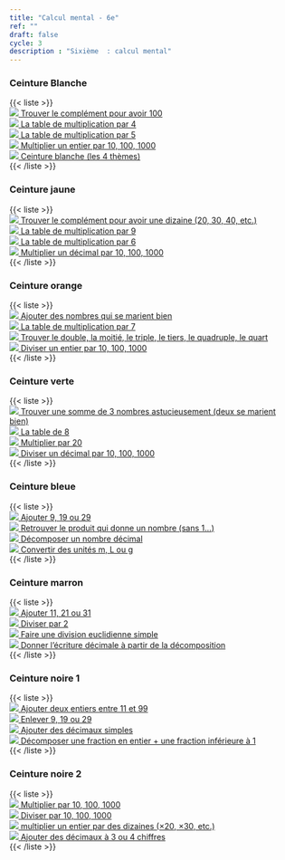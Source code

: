 ```yaml
---
title: "Calcul mental - 6e"
ref: ""
draft: false
cycle: 3
description : "Sixième  : calcul mental"
---
```



<h3>Ceinture Blanche</h3> 
{{< liste >}}
<a class="item" target="_blank"  href="http://mathsmentales.net/index.html#sixCompl10?n=5&e=1&t=10&xc=1&a=1&tts=0&d=1&o=%C3%A0%20100&f=false&cd=sixCompl10">  <div class="header content"> <img class="ui avatar image" src="/images/dice.png"> Trouver le complément pour avoir 100 </div> </a>
 <a class="item" target="_blank"  href="http://mathsmentales.net/index.html#tables?n=5&e=1&t=10&xc=1&a=1&tts=0&d=1&o=4&f=false&cd=tables">  <div class="header content"> <img class="ui avatar image" src="/images/dice.png"> La table de multiplication par 4 </div> </a>
 <a class="item" target="_blank"  href="http://mathsmentales.net/index.html#tables?n=5&e=1&t=10&xc=1&a=1&tts=0&d=1&o=5&f=false&cd=tables">  <div class="header content"> <img class="ui avatar image" src="/images/dice.png"> La table de multiplication par 5 </div> </a>
 <a class="item" target="_blank"  href="http://mathsmentales.net/index.html#sixEcrDec1?n=5&e=1&t=12&xc=1&a=1&tts=0&d=1&o=10%20Entiers&f=false&cd=sixEcrDec1">  <div class="header content"> <img class="ui avatar image" src="/images/dice.png"> Multiplier un entier par 10, 100, 1000 </div> </a>
<a class="item" target="_blank"  href="http://mathsmentales.net/index.html#panier?panier=%7B%221%22%3A%7B%22id%22%3A%22sixCompl10%22%2C%22options%22%3A%5B%22à%20100%22%5D%2C%22times%22%3A5%2C%22wo%22%3Atrue%2C%22tempo%22%3A8%7D%2C%222%22%3A%7B%22id%22%3A%22tables%22%2C%22options%22%3A%5B%224%22%5D%2C%22times%22%3A5%2C%22wo%22%3Atrue%2C%22tempo%22%3A8%7D%2C%223%22%3A%7B%22id%22%3A%22tables%22%2C%22options%22%3A%5B%225%22%5D%2C%22times%22%3A5%2C%22wo%22%3Atrue%2C%22tempo%22%3A8%7D%2C%224%22%3A%7B%22id%22%3A%22sixEcrDec1%22%2C%22options%22%3A%5B%2210%20Entiers%22%5D%2C%22times%22%3A5%2C%22wo%22%3Atrue%2C%22tempo%22%3A8%7D%2C%22length%22%3A4%2C%22count%22%3A20%2C%22commonTime%22%3A8%2C%22commonQuantity%22%3A1%7D&t=14&xc=1&a=1&tts=0&d=1">  <div class="header content"> <img class="ui avatar image" src="/images/dice.png"> Ceinture blanche  (les 4 thèmes) </div> </a>
{{< /liste >}}


<h3>Ceinture jaune</h3>
{{< liste >}}
<a class="item" target="_blank"  href="http://mathsmentales.net/index.html#sixCompl10?n=5&e=1&t=11&xc=1&a=1&tts=0&d=1&o=%C3%A0%20une%20dizaine&f=false&cd=sixCompl10">  <div class="header content"> <img class="ui avatar image" src="/images/dice.png"> Trouver le complément pour avoir une dizaine (20, 30, 40, etc.)</div></a>
<a class="item" target="_blank"  href="http://mathsmentales.net/index.html#tables?n=5&e=1&t=9&xc=1&a=1&tts=0&d=1&o=9&f=false&cd=tables">  <div class="header content"> <img class="ui avatar image" src="/images/dice.png"> La table de multiplication par 9 </div> </a>
<a class="item" target="_blank"  href="http://mathsmentales.net/index.html#tables?n=5&e=1&t=9&xc=1&a=1&tts=0&d=1&o=6&f=false&cd=tables">  <div class="header content"> <img class="ui avatar image" src="/images/dice.png"> La table de multiplication par 6 </div> </a>
<a class="item" target="_blank"  href="http://mathsmentales.net/index.html#sixEcrDec1?n=5&e=1&t=9&xc=1&a=1&tts=0&d=1&o=10%20Petits%20d%C3%A9cimaux&f=false&cd=sixEcrDec1">  <div class="header content"> <img class="ui avatar image" src="/images/dice.png"> Multiplier un décimal par 10, 100, 1000 </div> </a>
{{< /liste >}}


<h3>Ceinture orange</h3>
{{< liste >}}
 <a class="item" target="_blank"  href="http://mathsmentales.net/index.html#sixAddMaries?n=5&e=1&t=12&xc=1&a=1&tts=0&d=1&o=Somme%20%3C%20100&f=false&cd=sixAddMaries">  <div class="header content"> <img class="ui avatar image" src="/images/dice.png"> Ajouter des nombres qui se marient bien </div> </a>
<a class="item" target="_blank"  href="http://mathsmentales.net/index.html#tables?n=5&e=1&t=9&xc=1&a=1&tts=0&d=1&o=7&f=false&cd=tables">  <div class="header content"> <img class="ui avatar image" src="/images/dice.png"> La table de multiplication par 7 </div> </a>
<a class="item" target="_blank"  href="http://mathsmentales.net/index.html#sixVocabFrac?n=5&e=1&t=15&xc=1&a=1&tts=0&d=1&o=&f=false&cd=sixVocabFrac">  <div class="header content"> <img class="ui avatar image" src="/images/dice.png"> Trouver le double, la moitié, le triple, le tiers, le quadruple, le quart </div> </a>
<a class="item" target="_blank"  href="http://mathsmentales.net/index.html#sixEcrDec2?n=5&e=1&t=15&xc=1&a=1&tts=0&d=1&o=Petits%20entiers&f=false&cd=sixEcrDec2">  <div class="header content"> <img class="ui avatar image" src="/images/dice.png"> Diviser un entier par 10, 100, 1000 </div> </a>
{{< /liste >}}

<h3>Ceinture verte</h3>
{{< liste >}}
 <a class="item" target="_blank"  href="http://mathsmentales.net/index.html#sixMariages2?n=5&e=1&t=15&xc=1&a=1&tts=0&d=1&o=&f=false&cd=sixMariages2">  <div class="header content"> <img class="ui avatar image" src="/images/dice.png"> Trouver une somme de 3 nombres astucieusement (deux se marient bien) </div> </a>
<a class="item" target="_blank"  href="http://mathsmentales.net/index.html#tables?n=5&e=1&t=9&xc=1&a=1&tts=0&d=1&o=8&f=false&cd=tables">  <div class="header content"> <img class="ui avatar image" src="/images/dice.png"> La table de 8 </div> </a>
<a class="item" target="_blank"  href="http://mathsmentales.net/index.html#sixMultpar?n=5&e=1&t=15&xc=1&a=1&tts=0&d=1&o=20&f=false&cd=sixMultpar">  <div class="header content"> <img class="ui avatar image" src="/images/dice.png"> Multiplier par 20 </div> </a>
<a class="item" target="_blank"  href="http://mathsmentales.net/index.html#sixEcrDec2?n=5&e=1&t=15&xc=1&a=1&tts=0&d=1&o=Petits%20d%C3%A9cimaux&f=false&cd=sixEcrDec2">  <div class="header content"> <img class="ui avatar image" src="/images/dice.png"> Diviser un décimal par 10, 100, 1000 </div> </a>
{{< /liste >}}




<h3>Ceinture bleue</h3>
{{< liste >}}
 <a class="item" target="_blank"  href="http://mathsmentales.net/index.html#sixAjouter911?n=5&e=1&t=15&xc=1&a=1&tts=0&d=1&o=+9,%2019,%2029,%2039&f=false&cd=sixAjouter911">  <div class="header content"> <img class="ui avatar image" src="/images/dice.png"> Ajouter 9, 19 ou 29 </div> </a>
<a class="item" target="_blank"  href="http://mathsmentales.net/index.html#sixMult?n=5&e=1&t=15&xc=1&a=1&tts=0&d=1&o=Multiplication&f=false&cd=sixMult">  <div class="header content"> <img class="ui avatar image" src="/images/dice.png"> Retrouver le produit qui donne un nombre (sans 1...) </div> </a>
<a class="item" target="_blank"  href="http://mathsmentales.net/index.html#sixDecomposerDecimal?n=5&e=1&t=15&xc=1&a=1&tts=0&d=1&o=recomposer%20partie%20d%C3%A9cimale&f=false&cd=sixDecomposerDecimal">  <div class="header content"> <img class="ui avatar image" src="/images/dice.png"> Décomposer un nombre décimal </div> </a>
<a class="item" target="_blank"  href="http://mathsmentales.net/index.html#conversionVersPrincipale?n=5&e=1&t=15&xc=1&a=1&tts=0&d=1&o=Litre|M%C3%A8tre|Gramme&f=false&cd=conversionVersPrincipale">  <div class="header content"> <img class="ui avatar image" src="/images/dice.png"> Convertir des unités m, L ou g </div> </a>
{{< /liste >}}


<h3>Ceinture marron</h3>
{{< liste >}}
  <a class="item" target="_blank"  href="http://mathsmentales.net/index.html#sixAjouter911?n=5&e=1&t=15&xc=1&a=1&tts=0&d=1&o=+11,%2021,%2031,%2041&f=false&cd=sixAjouter911">  <div class="header content"> <img class="ui avatar image" src="/images/dice.png"> Ajouter 11, 21 ou 31 </div> </a>
<a class="item" target="_blank"  href="http://mathsmentales.net/index.html#sixDivpar?n=5&e=1&t=12&xc=1&a=1&tts=0&d=1&o=2&f=false&cd=sixDivpar">  <div class="header content"> <img class="ui avatar image" src="/images/dice.png"> Diviser par 2 </div> </a>
<a class="item" target="_blank"  href="http://mathsmentales.net/index.html#sixEuclid?n=5&e=1&t=12&xc=1&a=1&tts=0&d=1&o=petits%20nombres&f=false&cd=sixEuclid">  <div class="header content"> <img class="ui avatar image" src="/images/dice.png"> Faire une division euclidienne simple </div> </a>
<a class="item" target="_blank"  href="http://mathsmentales.net/index.html#sixDecomposerDecimal?n=5&e=1&t=9&xc=1&a=1&tts=0&d=1&o=recomposer%20partie%20d%C3%A9cimale&f=false&cd=sixDecomposerDecimal">  <div class="header content"> <img class="ui avatar image" src="/images/dice.png"> Donner l’écriture décimale à partir de la décomposition </div> </a>
{{< /liste >}}

<h3>Ceinture noire 1</h3>
{{< liste >}}
 <a class="item" target="_blank"  href="http://mathsmentales.net/index.html#sixAddEntiers?n=5&e=1&t=12&xc=1&a=1&tts=0&d=1&o=11-99&f=false&cd=sixAddEntiers">  <div class="header content"> <img class="ui avatar image" src="/images/dice.png"> Ajouter deux entiers entre 11 et 99 </div> </a>
<a class="item" target="_blank"  href="http://mathsmentales.net/index.html#sixAjouter911?n=5&e=1&t=14&xc=1&a=1&tts=0&d=1&o=-9,%2019,%2029,%2039&f=false&cd=sixAjouter911">  <div class="header content"> <img class="ui avatar image" src="/images/dice.png"> Enlever 9, 19 ou 29 </div> </a>
<a class="item" target="_blank"  href="http://mathsmentales.net/index.html#sixAddDec?n=5&e=1&t=15&xc=1&a=1&tts=0&d=1&o=un%20petit%20d%C3%A9cimal&f=false&cd=sixAddDec">  <div class="header content"> <img class="ui avatar image" src="/images/dice.png"> Ajouter des décimaux simples </div> </a>
<a class="item" target="_blank"  href="http://mathsmentales.net/index.html#sixFractionEntier?n=5&e=1&t=14&xc=1&a=1&tts=0&d=1&o=D%C3%A9nominateur%20entre%202%20et%2011&f=false&cd=sixFractionEntier">  <div class="header content"> <img class="ui avatar image" src="/images/dice.png"> Décomposer une fraction en entier + une fraction inférieure à 1 </div> </a>
{{< /liste >}}


<h3>Ceinture noire 2</h3>
{{< liste >}}
<a class="item" target="_blank"  href="http://mathsmentales.net/index.html#sixEcrDec1?n=5&e=1&t=14&xc=1&a=1&tts=0&d=1&o=10%20Petits%20d%C3%A9cimaux&f=false&cd=sixEcrDec1">  <div class="header content"> <img class="ui avatar image" src="/images/dice.png"> Multiplier par 10, 100, 1000 </div> </a>
<a class="item" target="_blank"  href="http://mathsmentales.net/index.html#sixEcrDec2?n=5&e=1&t=14&xc=1&a=1&tts=0&d=1&o=Petits%20d%C3%A9cimaux&f=false&cd=sixEcrDec2">  <div class="header content"> <img class="ui avatar image" src="/images/dice.png"> Diviser par 10, 100, 1000 </div> </a>
 <a class="item" target="_blank"  href="http://mathsmentales.net/index.html#sixMult2030?n=5&e=1&t=16&xc=1&a=1&tts=0&d=1&o=10%20%C3%A0%2090&f=false&cd=sixMult2030">  <div class="header content"> <img class="ui avatar image" src="/images/dice.png"> multiplier un entier par des dizaines (×20, ×30, etc.)</div></a>
<a class="item" target="_blank"  href="http://mathsmentales.net/index.html#sixAddDec?n=5&e=1&t=16&xc=1&a=1&tts=0&d=1&o=un%20d%C3%A9cimal&f=false&cd=sixAddDec">  <div class="header content"> <img class="ui avatar image" src="/images/dice.png"> Ajouter des décimaux à 3 ou 4 chiffres </div> </a>
{{< /liste >}}